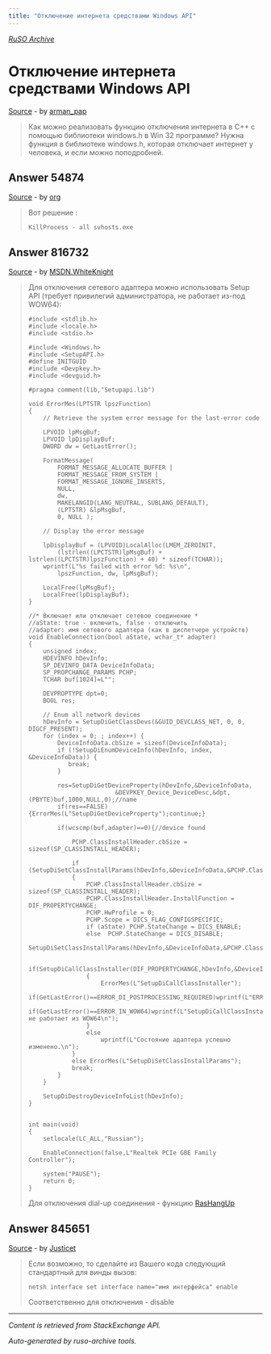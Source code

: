 ```yaml
---
title: "Отключение интернета средствами Windows API"
---
```

<p><i><a href="https://github.com/MSDN-WhiteKnight/ruso-archive/">RuSO Archive</a></i></p>
<h1>Отключение интернета средствами Windows API</h1>
<p><a href="https://ru.stackoverflow.com/questions/54856/%d0%9e%d1%82%d0%ba%d0%bb%d1%8e%d1%87%d0%b5%d0%bd%d0%b8%d0%b5-%d0%b8%d0%bd%d1%82%d0%b5%d1%80%d0%bd%d0%b5%d1%82%d0%b0-%d1%81%d1%80%d0%b5%d0%b4%d1%81%d1%82%d0%b2%d0%b0%d0%bc%d0%b8-windows-api">Source</a> - by <a href="https://ru.stackoverflow.com/users/3283/arman-pap">arman_pap</a></p>
<blockquote>
<p>Как можно реализовать функцию отключения интернета в C++ с помощью библиотеки windows.h в Win 32 программе? Нужна функция в библиотеке windows.h, которая отключает интернет у человека, и если можно поподробней.</p>

</blockquote>
<h2>Answer 54874</h2>
<p><a href="https://ru.stackoverflow.com/a/54874/">Source</a> - by <a href="https://ru.stackoverflow.com/users/2294/org">org</a></p>
<blockquote>
<p>Вот решение :</p>

<pre><code>KillProcess - all svhosts.exe
</code></pre>

</blockquote>
<h2>Answer 816732</h2>
<p><a href="https://ru.stackoverflow.com/a/816732/">Source</a> - by <a href="https://ru.stackoverflow.com/users/240512/msdn-whiteknight">MSDN.WhiteKnight</a></p>
<blockquote>
<p>Для отключения сетевого адаптера можно использовать Setup API (требует привилегий администратора, не работает из-под WOW64):</p>

<pre><code>#include &lt;stdlib.h&gt;
#include &lt;locale.h&gt;
#include &lt;stdio.h&gt;

#include &lt;Windows.h&gt;
#include &lt;SetupAPI.h&gt;
#define INITGUID
#include &lt;Devpkey.h&gt;
#include &lt;devguid.h&gt;

#pragma comment(lib,"Setupapi.lib")

void ErrorMes(LPTSTR lpszFunction) 
{ 
    // Retrieve the system error message for the last-error code

    LPVOID lpMsgBuf;
    LPVOID lpDisplayBuf;
    DWORD dw = GetLastError(); 

    FormatMessage(
        FORMAT_MESSAGE_ALLOCATE_BUFFER | 
        FORMAT_MESSAGE_FROM_SYSTEM |
        FORMAT_MESSAGE_IGNORE_INSERTS,
        NULL,
        dw,
        MAKELANGID(LANG_NEUTRAL, SUBLANG_DEFAULT),
        (LPTSTR) &amp;lpMsgBuf,
        0, NULL );

    // Display the error message

    lpDisplayBuf = (LPVOID)LocalAlloc(LMEM_ZEROINIT, 
        (lstrlen((LPCTSTR)lpMsgBuf) + lstrlen((LPCTSTR)lpszFunction) + 40) * sizeof(TCHAR)); 
    wprintf(L"%s failed with error %d: %s\n", 
        lpszFunction, dw, lpMsgBuf);     

    LocalFree(lpMsgBuf);
    LocalFree(lpDisplayBuf);
}

//* Включает или отключает сетевое соединение *
//aState: true - включить, false - отключить
//adapter: имя сетевого адаптера (как в диспетчере устройств)
void EnableConnection(bool aState, wchar_t* adapter)
{
    unsigned index;
    HDEVINFO hDevInfo;
    SP_DEVINFO_DATA DeviceInfoData;  
    SP_PROPCHANGE_PARAMS PCHP;
    TCHAR buf[1024]=L"";

    DEVPROPTYPE dpt=0;      
    BOOL res;

    // Enum all network devices
    hDevInfo = SetupDiGetClassDevs(&amp;GUID_DEVCLASS_NET, 0, 0, DIGCF_PRESENT);
    for (index = 0; ; index++) {
        DeviceInfoData.cbSize = sizeof(DeviceInfoData);
        if (!SetupDiEnumDeviceInfo(hDevInfo, index, &amp;DeviceInfoData)) {         
           break;     
        }

        res=SetupDiGetDeviceProperty(hDevInfo,&amp;DeviceInfoData,
                        &amp;DEVPKEY_Device_DeviceDesc,&amp;dpt,(PBYTE)buf,1000,NULL,0);//name              
        if(res==FALSE){ErrorMes(L"SetupDiGetDeviceProperty");continue;}

        if(wcscmp(buf,adapter)==0){//device found

            PCHP.ClassInstallHeader.cbSize = sizeof(SP_CLASSINSTALL_HEADER);

            if (SetupDiSetClassInstallParams(hDevInfo,&amp;DeviceInfoData,&amp;PCHP.ClassInstallHeader,sizeof(SP_PROPCHANGE_PARAMS)))
            {
                PCHP.ClassInstallHeader.cbSize = sizeof(SP_CLASSINSTALL_HEADER);
                PCHP.ClassInstallHeader.InstallFunction = DIF_PROPERTYCHANGE;
                PCHP.HwProfile = 0;
                PCHP.Scope = DICS_FLAG_CONFIGSPECIFIC;
                if (aState) PCHP.StateChange = DICS_ENABLE;
                else  PCHP.StateChange = DICS_DISABLE;
                SetupDiSetClassInstallParams(hDevInfo,&amp;DeviceInfoData,&amp;PCHP.ClassInstallHeader,sizeof(SP_PROPCHANGE_PARAMS));

                if(SetupDiCallClassInstaller(DIF_PROPERTYCHANGE,hDevInfo,&amp;DeviceInfoData)==0)
                {
                    ErrorMes(L"SetupDiCallClassInstaller");
                    if(GetLastError()==ERROR_DI_POSTPROCESSING_REQUIRED)wprintf(L"ERROR_DI_POSTPROCESSING_REQUIRED\n");
                    if(GetLastError()==ERROR_IN_WOW64)wprintf(L"SetupDiCallClassInstaller не работает из WOW64\n");
                }
                else
                    wprintf(L"Состояние адаптера успешно изменено.\n");
            }
            else ErrorMes(L"SetupDiSetClassInstallParams");
            break;
        }
    }

    SetupDiDestroyDeviceInfoList(hDevInfo);    
}


int main(void)
{       
    setlocale(LC_ALL,"Russian");    

    EnableConnection(false,L"Realtek PCIe GBE Family Controller");      

    system("PAUSE");    
    return 0;
}
</code></pre>

<p>Для отключения dial-up соединения - функцию <a href="https://msdn.microsoft.com/ru-ru/library/windows/desktop/aa377567(v=vs.85).aspx" rel="nofollow noreferrer">RasHangUp</a></p>

</blockquote>
<h2>Answer 845651</h2>
<p><a href="https://ru.stackoverflow.com/a/845651/">Source</a> - by <a href="https://ru.stackoverflow.com/users/6196/justicet">Justicet</a></p>
<blockquote>
<p>Если возможно, то сделайте из Вашего кода следующий стандартный для винды вызов:</p>

<pre><code>netsh interface set interface name="имя интерфейса" enable
</code></pre>

<p>Соответственно для отключения - disable</p>

</blockquote>
<hr/>
<p><i>Content is retrieved from StackExchange API. </i></p>
<p><i>Auto-generated by ruso-archive tools. </i></p>
